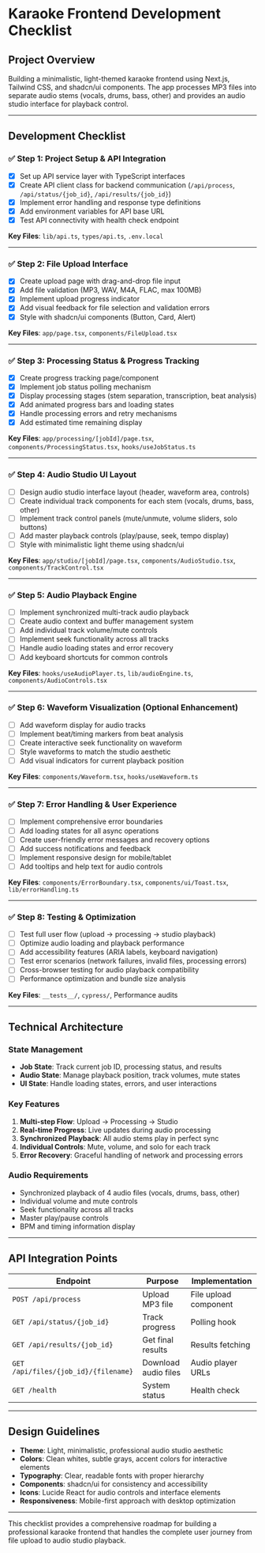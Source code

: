 # Karaoke Frontend Development Checklist

## Project Overview
Building a minimalistic, light-themed karaoke frontend using Next.js, Tailwind CSS, and shadcn/ui components. The app processes MP3 files into separate audio stems (vocals, drums, bass, other) and provides an audio studio interface for playback control.

---

## Development Checklist

### ✅ Step 1: Project Setup & API Integration
- [x] Set up API service layer with TypeScript interfaces
- [x] Create API client class for backend communication (`/api/process`, `/api/status/{job_id}`, `/api/results/{job_id}`)
- [x] Implement error handling and response type definitions
- [x] Add environment variables for API base URL
- [x] Test API connectivity with health check endpoint

**Key Files**: `lib/api.ts`, `types/api.ts`, `.env.local`

---

### ✅ Step 2: File Upload Interface
- [x] Create upload page with drag-and-drop file input
- [x] Add file validation (MP3, WAV, M4A, FLAC, max 100MB)
- [x] Implement upload progress indicator
- [x] Add visual feedback for file selection and validation errors
- [x] Style with shadcn/ui components (Button, Card, Alert)

**Key Files**: `app/page.tsx`, `components/FileUpload.tsx`

---

### ✅ Step 3: Processing Status & Progress Tracking
- [x] Create progress tracking page/component
- [x] Implement job status polling mechanism
- [x] Display processing stages (stem separation, transcription, beat analysis)
- [x] Add animated progress bars and loading states
- [x] Handle processing errors and retry mechanisms
- [x] Add estimated time remaining display

**Key Files**: `app/processing/[jobId]/page.tsx`, `components/ProcessingStatus.tsx`, `hooks/useJobStatus.ts`

---

### ✅ Step 4: Audio Studio UI Layout
- [ ] Design audio studio interface layout (header, waveform area, controls)
- [ ] Create individual track components for each stem (vocals, drums, bass, other)
- [ ] Implement track control panels (mute/unmute, volume sliders, solo buttons)
- [ ] Add master playback controls (play/pause, seek, tempo display)
- [ ] Style with minimalistic light theme using shadcn/ui

**Key Files**: `app/studio/[jobId]/page.tsx`, `components/AudioStudio.tsx`, `components/TrackControl.tsx`

---

### ✅ Step 5: Audio Playback Engine
- [ ] Implement synchronized multi-track audio playback
- [ ] Create audio context and buffer management system
- [ ] Add individual track volume/mute controls
- [ ] Implement seek functionality across all tracks
- [ ] Handle audio loading states and error recovery
- [ ] Add keyboard shortcuts for common controls

**Key Files**: `hooks/useAudioPlayer.ts`, `lib/audioEngine.ts`, `components/AudioControls.tsx`

---

### ✅ Step 6: Waveform Visualization (Optional Enhancement)
- [ ] Add waveform display for audio tracks
- [ ] Implement beat/timing markers from beat analysis
- [ ] Create interactive seek functionality on waveform
- [ ] Style waveforms to match the studio aesthetic
- [ ] Add visual indicators for current playback position

**Key Files**: `components/Waveform.tsx`, `hooks/useWaveform.ts`

---

### ✅ Step 7: Error Handling & User Experience
- [ ] Implement comprehensive error boundaries
- [ ] Add loading states for all async operations
- [ ] Create user-friendly error messages and recovery options
- [ ] Add success notifications and feedback
- [ ] Implement responsive design for mobile/tablet
- [ ] Add tooltips and help text for audio controls

**Key Files**: `components/ErrorBoundary.tsx`, `components/ui/Toast.tsx`, `lib/errorHandling.ts`

---

### ✅ Step 8: Testing & Optimization
- [ ] Test full user flow (upload → processing → studio playback)
- [ ] Optimize audio loading and playback performance
- [ ] Add accessibility features (ARIA labels, keyboard navigation)
- [ ] Test error scenarios (network failures, invalid files, processing errors)
- [ ] Cross-browser testing for audio playback compatibility
- [ ] Performance optimization and bundle size analysis

**Key Files**: `__tests__/`, `cypress/`, Performance audits

---

## Technical Architecture

### State Management
- **Job State**: Track current job ID, processing status, and results
- **Audio State**: Manage playback position, track volumes, mute states
- **UI State**: Handle loading states, errors, and user interactions

### Key Features
1. **Multi-step Flow**: Upload → Processing → Studio
2. **Real-time Progress**: Live updates during audio processing
3. **Synchronized Playback**: All audio stems play in perfect sync
4. **Individual Controls**: Mute, volume, and solo for each track
5. **Error Recovery**: Graceful handling of network and processing errors

### Audio Requirements
- Synchronized playback of 4 audio files (vocals, drums, bass, other)
- Individual volume and mute controls
- Seek functionality across all tracks
- Master play/pause controls
- BPM and timing information display

---

## API Integration Points

| Endpoint | Purpose | Implementation |
|----------|---------|----------------|
| `POST /api/process` | Upload MP3 file | File upload component |
| `GET /api/status/{job_id}` | Track progress | Polling hook |
| `GET /api/results/{job_id}` | Get final results | Results fetching |
| `GET /api/files/{job_id}/{filename}` | Download audio files | Audio player URLs |
| `GET /health` | System status | Health check |

---

## Design Guidelines
- **Theme**: Light, minimalistic, professional audio studio aesthetic
- **Colors**: Clean whites, subtle grays, accent colors for interactive elements
- **Typography**: Clear, readable fonts with proper hierarchy
- **Components**: shadcn/ui for consistency and accessibility
- **Icons**: Lucide React for audio controls and interface elements
- **Responsiveness**: Mobile-first approach with desktop optimization

---

This checklist provides a comprehensive roadmap for building a professional karaoke frontend that handles the complete user journey from file upload to audio studio playback. 